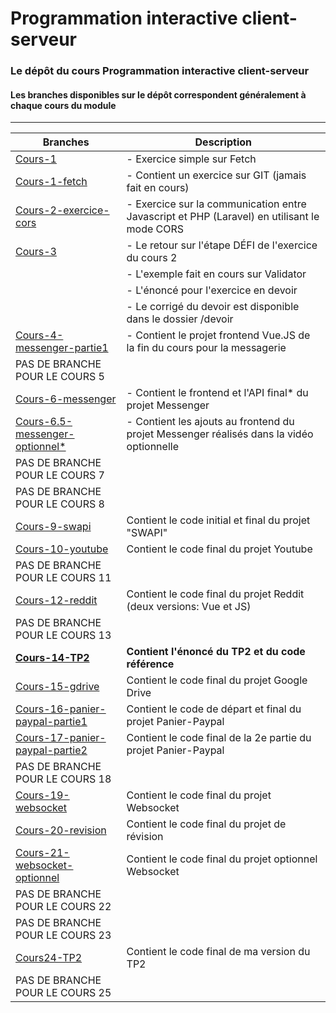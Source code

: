 # Programmation interactive client-serveur
### Le dépôt du cours Programmation interactive client-serveur
#### Les branches disponibles sur le dépôt correspondent généralement à chaque cours du module
---

| Branches      | Description   |
| ------------- |-------------|
| [Cours-1](https://github.com/eriga/Interactivite2021/tree/Cours-1) | - Exercice simple sur Fetch |
| [Cours-1-fetch](https://github.com/eriga/Interactivite2021/tree/Cours-1-fetch)       | - Contient un exercice sur GIT (jamais fait en cours) |
| [Cours-2-exercice-cors](https://github.com/eriga/Interactivite2021/tree/Cours-2-exercice-cors) | - Exercice sur la communication entre Javascript et PHP (Laravel) en utilisant le mode CORS |
| [Cours-3](https://github.com/eriga/Interactivite2021/tree/Cours-3) | - Le retour sur l'étape DÉFI de l'exercice du cours 2
| | - L'exemple fait en cours sur Validator |
| | - L'énoncé pour l'exercice en devoir |
| | - Le corrigé du devoir est disponible dans le dossier /devoir |
| [Cours-4-messenger-partie1](https://github.com/eriga/Interactivite2021/tree/Cours-4-messenger-partie1) | - Contient le projet frontend Vue.JS de la fin du cours pour la messagerie |
| PAS DE BRANCHE POUR LE COURS 5 | |
| [Cours-6-messenger](https://github.com/eriga/Interactivite2021/tree/Cours-6-messenger) | - Contient le frontend et l'API final* du projet Messenger |
| [Cours-6.5-messenger-optionnel*](https://github.com/eriga/Interactivite2021/tree/cours-6.5-messenger-optionnel) | - Contient les ajouts au frontend du projet Messenger réalisés dans la vidéo optionnelle |
| PAS DE BRANCHE POUR LE COURS 7 | |
| PAS DE BRANCHE POUR LE COURS 8 | |
| [Cours-9-swapi](https://github.com/eriga/Interactivite2021/tree/Cours-9-swapi) | Contient le code initial et final du projet "SWAPI" |
| [Cours-10-youtube](https://github.com/eriga/Interactivite2021/tree/Cours-10-youtube) | Contient le code final du projet Youtube |
| PAS DE BRANCHE POUR LE COURS 11 | |
| [Cours-12-reddit](https://github.com/eriga/Interactivite2021/tree/cours-12-reddit) | Contient le code final du projet Reddit (deux versions: Vue et JS) |
| PAS DE BRANCHE POUR LE COURS 13 | |
| [**Cours-14-TP2**](https://github.com/eriga/Interactivite2021/tree/cours-14-TP2) | **Contient l'énoncé du TP2 et du code référence** |
| [Cours-15-gdrive](https://github.com/eriga/Interactivite2021/tree/cours-15-gdrive) | Contient le code final du projet Google Drive |
| [Cours-16-panier-paypal-partie1](https://github.com/eriga/Interactivite2021/tree/cours-16-panier-paypal-partie1) | Contient le code de départ et final du projet Panier-Paypal |
| [Cours-17-panier-paypal-partie2](https://github.com/eriga/Interactivite2021/tree/cours-17-panier-paypal-partie2) | Contient le code final de la 2e partie du projet Panier-Paypal |
| PAS DE BRANCHE POUR LE COURS 18 | |
| [Cours-19-websocket](https://github.com/eriga/Interactivite2021/tree/Cours-19-websocket) | Contient le code final du projet Websocket |
| [Cours-20-revision](https://github.com/eriga/Interactivite2021/tree/Cours-20-revision) | Contient le code final du projet de révision |
| [Cours-21-websocket-optionnel](https://github.com/eriga/Interactivite2021/tree/cours-21-websocket-optionnel) | Contient le code final du projet optionnel Websocket |
| PAS DE BRANCHE POUR LE COURS 22 | |
| PAS DE BRANCHE POUR LE COURS 23 | |
| [Cours24-TP2](https://github.com/eriga/Interactivite2021/tree/cours24-codeTP2) | Contient le code final de ma version du TP2 |
| PAS DE BRANCHE POUR LE COURS 25 | |



